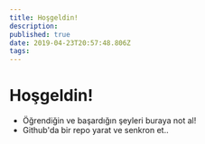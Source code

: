 ```yaml
---
title: Hoşgeldin!
description: 
published: true
date: 2019-04-23T20:57:48.806Z
tags: 
---
```


# Hoşgeldin!

- Öğrendiğin ve başardığın şeyleri buraya not al!
- Github'da bir repo yarat ve senkron et..